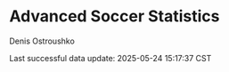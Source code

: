# Advanced Soccer Statistics
Denis Ostroushko

<!-- gfm -->

Last successful data update: 2025-05-24 15:17:37 CST
